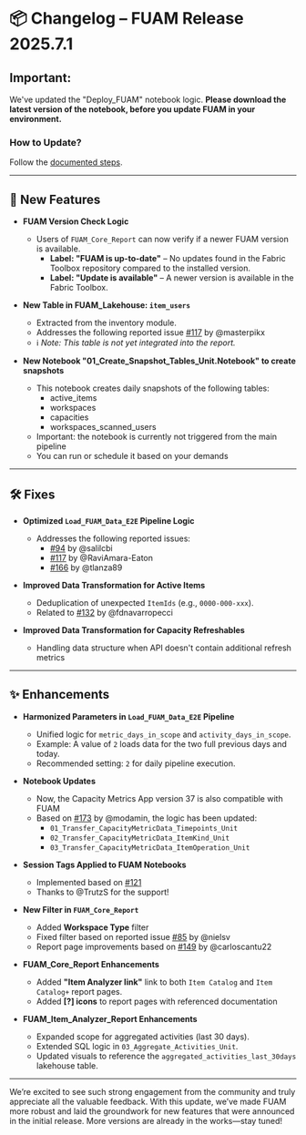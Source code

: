 
# 📦 Changelog – FUAM Release 2025.7.1


## Important:
We've updated the "Deploy_FUAM" notebook logic. 
**Please download the latest version of the notebook, before you update FUAM in your environment.**

### How to Update?
Follow the [documented steps](/how-to/How_to_update_FUAM.md).

---

## 🚀 New Features

- **FUAM Version Check Logic**
  - Users of `FUAM_Core_Report` can now verify if a newer FUAM version is available.
    - **Label: "FUAM is up-to-date"** – No updates found in the Fabric Toolbox repository compared to the installed version.
    - **Label: "Update is available"** – A newer version is available in the Fabric Toolbox.

- **New Table in FUAM_Lakehouse: `item_users`**
  - Extracted from the inventory module.
  - Addresses the following reported issue [#117](https://github.com/microsoft/fabric-toolbox/issues/117) by @masterpikx 
  - ℹ️ *Note: This table is not yet integrated into the report.*

- **New Notebook "01_Create_Snapshot_Tables_Unit.Notebook" to create snapshots**
    - This notebook creates daily snapshots of the following tables:
        - active_items
        - workspaces
        - capacities
        - workspaces_scanned_users
    - Important: the notebook is currently not triggered from the main pipeline
    - You can run or schedule it based on your demands

---

## 🛠 Fixes

- **Optimized `Load_FUAM_Data_E2E` Pipeline Logic**
  - Addresses the following reported issues:
    - [#94](https://github.com/microsoft/fabric-toolbox/issues/94) by @salilcbi  
    - [#117](https://github.com/microsoft/fabric-toolbox/issues/117) by @RaviAmara-Eaton  
    - [#166](https://github.com/microsoft/fabric-toolbox/issues/166) by @tlanza89  

- **Improved Data Transformation for Active Items**
  - Deduplication of unexpected `ItemIds` (e.g., `0000-000-xxx`).
  - Related to [#132](https://github.com/microsoft/fabric-toolbox/issues/132) by @fdnavarropecci


- **Improved Data Transformation for Capacity Refreshables**
  - Handling data structure when API doesn't contain additional refresh metrics

---

## ✨ Enhancements

- **Harmonized Parameters in `Load_FUAM_Data_E2E` Pipeline**
  - Unified logic for `metric_days_in_scope` and `activity_days_in_scope`.
  - Example: A value of `2` loads data for the two full previous days and today.
  - Recommended setting: `2` for daily pipeline execution.

- **Notebook Updates**  
    - Now, the Capacity Metrics App version 37 is also compatible with FUAM
  - Based on [#173](https://github.com/microsoft/fabric-toolbox/issues/173) by @modamin, the logic has been updated:
    - `01_Transfer_CapacityMetricData_Timepoints_Unit`  
    - `02_Transfer_CapacityMetricData_ItemKind_Unit`  
    - `03_Transfer_CapacityMetricData_ItemOperation_Unit`  

- **Session Tags Applied to FUAM Notebooks**
  - Implemented based on [#121](https://github.com/microsoft/fabric-toolbox/issues/121)
  - Thanks to @TrutzS for the support!

- **New Filter in `FUAM_Core_Report`**
  - Added **Workspace Type** filter  
  - Fixed filter based on reported issue [#85](https://github.com/microsoft/fabric-toolbox/issues/85) by @nielsv
  - Report page improvements based on [#149](https://github.com/microsoft/fabric-toolbox/issues/149) by @carloscantu22

- **FUAM_Core_Report Enhancements**
  - Added **"Item Analyzer link"** link to both `Item Catalog` and `Item Catalog+` report pages.
  - Added **[?] icons** to report pages with referenced documentation

- **FUAM_Item_Analyzer_Report Enhancements**
  - Expanded scope for aggregated activities (last 30 days).
  - Extended SQL logic in `03_Aggregate_Activities_Unit`.
  - Updated visuals to reference the `aggregated_activities_last_30days` lakehouse table.


---


We’re excited to see such strong engagement from the community and truly appreciate all the valuable feedback. With this update, we’ve made FUAM more robust and laid the groundwork for new features that were announced in the initial release. More versions are already in the works—stay tuned!
